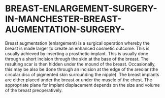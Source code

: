 # BREAST-ENLARGEMENT-SURGERY-IN-MANCHESTER-BREAST-AUGMENTATION-SURGERY-
Breast augmentation (enlargement) is a surgical operation whereby the breast is made larger to create an enhanced cosmetic outcome. This is usually achieved by inserting a prosthetic implant.  This is usually done through a short incision through the skin at the base of the breast. The resulting scar is then hidden under the mound of the breast. Occasionally, this may be also be done through an incision at the edge of the areolar (the circular disc of pigmented skin surrounding the nipple).  The breast implants are either placed under the breast or under the muscle of the chest. The appropriate plane for implant displacement depends on the size and volume of the breast preoperatively.
